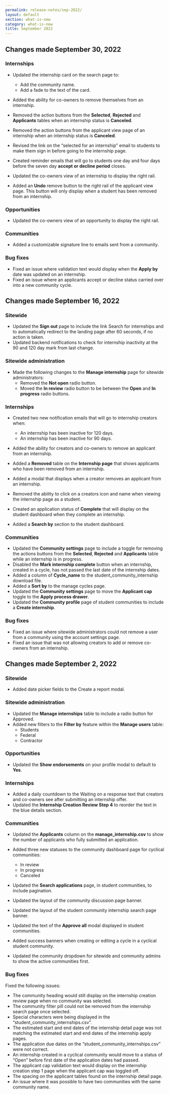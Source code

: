 ```yaml
---
permalink: release-notes/sep-2022/
layout: default
section: what-is-new
category: what-is-new
title: September 2022
---
```


## Changes made September 30, 2022
### Internships

* Updated the internship card on the search page to:
  * Add the community name. 
  * Add a fade to the text of the card.  

* Added the ability for co-owners to remove themselves from an internship. 
* Removed the action buttons from the **Selected**, **Rejected** and **Applicants** tables when an internship status is **Canceled**. 
* Removed the action buttons from the applicant view page of an internship when an internship status is **Canceled**. 
* Revised the link on the “selected for an internship” email to students to make them sign in before going to the internship page. 
* Created reminder emails that will go to students one day and four days before the seven day **accept or decline period** closes. 
* Updated the co-owners view of an internship to display the right rail.
* Added an **Undo** remove button to the right rail of the applicant view page. This button will only display when a student has been removed from an internship.  

### Opportunities

* Updated the co-owners view of an opportunity to display the right rail.

### Communities

* Added a customizable signature line to emails sent from a community. 

### Bug fixes

* Fixed an issue where validation text would display when the **Apply by** date was updated on an internship. 
* Fixed an issue where an applicants accept or decline status carried over into a new community cycle.  
 

## Changes made September 16, 2022   
### Sitewide

* Updated the **Sign out** page to include the link Search for internships and to automatically redirect to the landing page after 60 seconds, if no action is taken.
* Updated backend notifications to check for internship inactivity at the 90 and 120 day mark from last change.  

### Sitewide administration

* Made the following changes to the **Manage internship** page for sitewide administrators: 
  * Removed the **Not open** radio button. 
  * Moved the **In review** radio button to be between the **Open** and **In progress** radio buttons. 

### Internships

* Created two new notification emails that will go to internship creators when: 
  * An internship has been inactive for 120 days.
  * An internship has been inactive for 90 days. 

* Added the ability for creators and co-owners to remove an applicant from an internship. 
* Added a **Removed** table on the **Internship page** that shows applicants who have been removed from an internship. 
* Added a modal that displays when a creator removes an applicant from an internship. 
* Removed the ability to click on a creators icon and name when viewing the internship page as a student. 
* Created an application status of **Complete** that will display on the student dashboard when they complete an internship. 
* Added a **Search by** section to the student dashboard.

### Communities

* Updated the **Community settings** page to include a toggle for removing the actions buttons from the **Selected**, **Rejected** and **Applicants** table while an internship is in progress. 
* Disabled the **Mark internship complete** button when an internship, created in a cycle, has not passed the last date of the internship dates. 
* Added a column of **Cycle_name** to the student_community_internship download file.
* Added a **Sort by** to the manage cycles page. 
* Updated the **Community settings** page to move the **Applicant cap** toggle to the **Apply process drawer**. 
* Updated the **Community profile** page of student communities to include a **Create internship**. 

### Bug fixes

* Fixed an issue where sitewide administrators could not remove a user from a community using the account settings page. 
* Fixed an issue that was not allowing creators to add or remove co-owners from an internship. 

## Changes made September 2, 2022   
### Sitewide

* Added date picker fields to the Create a report modal.  

### Sitewide administration

* Updated the **Manage internships** table to include a radio button for Approved.
* Added new filters to the **Filter by** feature within the **Manage users** table:
  * Students
  * Federal
  * Contractor

### Opportunities

* Updated the **Show endorsements** on your profile modal to default to **Yes**. 

### Internships

* Added a daily countdown to the Waiting on a response text that creators and co-owners see after submitting an internship offer. 
* Updated the **Internship Creation Review Step 4** to reorder the text in the blue details section.

### Communities

* Updated the **Applicants** column on the **manage_internship.csv** to show the number of applicants who fully submitted an application. 
* Added three new statuses to the community dashboard page for cyclical communities:
  * In review
  * In progress
  * Canceled

* Updated the **Search applications** page, in student communities, to include pagination.
* Updated the layout of the community discussion page banner. 
* Updated the layout of the student community internship search page banner. 
* Updated the text of the **Approve all** modal displayed in student communities. 
* Added success banners when creating or editing a cycle in a cyclical student community. 
* Updated the community dropdown for sitewide and community admins to show the active communities first. 

### Bug fixes
Fixed the following issues:

* The community heading would still display on the internship creation review page when no community was selected. 
* The community filter pill could not be removed from the internship search page once selected. 
* Special characters were being displayed in the “student_community_internships.csv”. 
* The estimated start and end dates of the internship detail page was not matching the estimated start and end dates of the internship apply pages. 
* The application due dates on the “student_community_internships.csv” were not correct.  
* An internship created in a cyclical community would move to a status of “Open” before first date of the application dates had passed. 
* The applicant cap validation text would display on the internship creation step 1 page when the applicant cap was toggled off. 
* The spacing on the applicant tables found on the internship detail page. 
* An issue where it was possible to have two communities with the same community name. 
